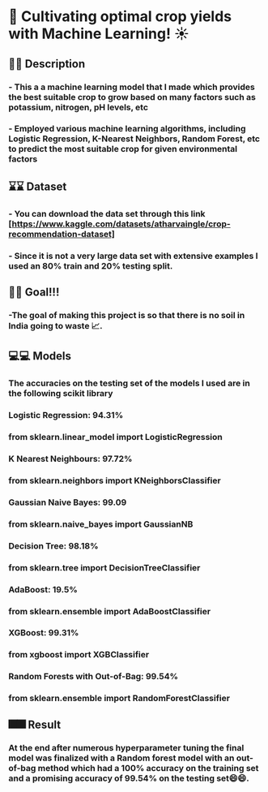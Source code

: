 # 🌱 Cultivating optimal crop yields with Machine Learning! ☀️

## 📝📝 Description
### - This a a machine learning model that I made which provides the best suitable crop to grow based on many factors such as potassium, nitrogen, pH levels, etc 
### - Employed various machine learning algorithms, including Logistic Regression, K-Nearest Neighbors, Random Forest, etc to predict the most suitable crop for given environmental factors

## ⌛⌛ Dataset
### - You can download the data set through this link [https://www.kaggle.com/datasets/atharvaingle/crop-recommendation-dataset]
### - Since it is not a very large data set with extensive examples I used an 80% train and 20% testing split.

## 🎯🎯 Goal!!!
### -The goal of making this project is so that there is no soil in India going to waste 📈.

## 💻💻 Models
### The accuracies on the testing set of the models I used are in the following scikit library
### Logistic Regression: 94.31% 
### from sklearn.linear_model import LogisticRegression
### K Nearest Neighbours: 97.72%
### from sklearn.neighbors import KNeighborsClassifier
### Gaussian Naive Bayes: 99.09
### from sklearn.naive_bayes import GaussianNB
### Decision Tree: 98.18%
### from sklearn.tree import DecisionTreeClassifier
### AdaBoost: 19.5%
### from sklearn.ensemble import AdaBoostClassifier
### XGBoost: 99.31%
### from xgboost import XGBClassifier
### Random Forests with Out-of-Bag:  99.54%
### from sklearn.ensemble import RandomForestClassifier

## 🎆🎆 Result
### At the end after numerous hyperparameter tuning the final model was finalized with a Random forest model with an out-of-bag method which had a 100% accuracy on the training set and a promising accuracy of 99.54% on the testing set😄😄. 
